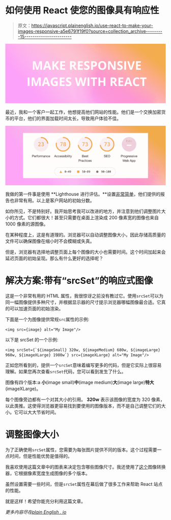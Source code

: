 # 如何使用 React 使您的图像具有响应性

> 原文：<https://javascript.plainenglish.io/use-react-to-make-your-images-responsive-a5e6791f19f0?source=collection_archive---------15----------------------->

![](img/48ae537adf33069a01789dfdc03e8949.png)

最近，我和一个客户一起工作，他想提高他们网站的性能。他们是一个交换加密货币的平台，他们的界面加载时间太长，导致用户体验不佳。

![](img/373b265440275b15406c67917091bb66.png)

我做的第一件事是使用 **Lighthouse 进行评估。**设置[非常简单](https://developers.google.com/web/tools/lighthouse)，他们提供的报告也非常有用。以上是客户网站的初始分数。

如你所见，不是特别好。我开始思考我可以改进的地方，并注意到他们调整图片大小的方式。它们都很大！甚至只需要在桌面上渲染成 200 像素宽的图像也来自 1000 像素的源图像。

在某种程度上，这是有道理的。浏览器可以自动调整图像大小，因此存储高质量的文件可以确保图像在缩小时不会模糊或失真。

但是，浏览器有选择地调整页面上每个图像的大小也需要时间。这个时间加起来会延迟页面的初始呈现。那么有什么更好的选择呢？

# **解决方案:带有“srcSet”的响应式图像**

这是一个非常有用的 HTML 属性，我很惊讶之前没有教过它。使用`srcSet`可以为同一幅图像提供多种尺寸，并根据显示器的尺寸提示浏览器哪幅图像最合适。它真的可以加速页面的初始渲染。

下面是一个为图像提供常规`src`属性的示例:

```
<img src={image} alt="My Image"/>
```

以下是 srcSet 的一个示例:

```
<img srcSet={`${imageSmall} 320w, ${imageMedium} 680w, ${imageLarge}   960w, ${imageXLarge} 1980w`} src={imageXLarge} alt="My Image"/>
```

正如您所看到的，提供一个`srcSet`意味着编写更多的代码，但是它实际上很容易理解。如果您再次查看`srcSet`代码，您可以看到发生了什么。

图像有四个版本:a **小**(image small)**中**(image medium)**大**(image large)**特大** (imageXLarge)。

每个图像旁边都有一个对其大小的引用。 **320w** 表示该图像的宽度为 320 像素，以此类推。这使得浏览器更容易找到要使用的图像版本，而不是自己调整它们的大小。它可以大大节省时间。

# 调整图像大小

为了正确使用`srcSet`属性，您需要为每张图片提供不同的版本。这个过程需要一点时间，但是性能优势是值得的。

我喜欢使用这篇文章中的图表来决定包含哪些图像尺寸。我还使用了[这个](https://www.iloveimg.com/)图像转换器，它根据像素宽度生成图像的多个版本。

虽然设置需要一些时间，但是`srcSet`属性在幕后做了很多工作来帮助 React 站点的性能。

就是这样！希望你能充分利用这篇文章。

*更多内容尽在*[*plain English . io*](http://plainenglish.io/)